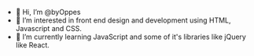 - 👋 Hi, I’m @byOppes
- 👀 I’m interested in front end design and development using HTML, Javascript and CSS.
- 🌱 I’m currently learning JavaScript and some of it's libraries like jQuery like React.

<!---
byOppes/byOppes is a ✨ special ✨ repository because its `README.md` (this file) appears on your GitHub profile.
You can click the Preview link to take a look at your changes.
--->
